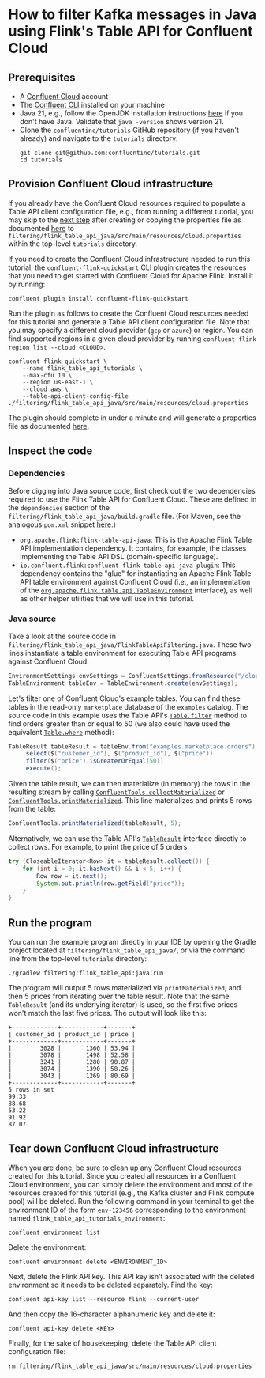 <!-- title: How to filter Kafka messages in Java using Flink's Table API for Confluent Cloud -->
<!-- description: In this tutorial, learn how to filter Kafka messages in Java using Flink's Table API for Confluent Cloud, with step-by-step instructions and supporting code. -->

# How to filter Kafka messages in Java using Flink's Table API for Confluent Cloud

## Prerequisites

* A [Confluent Cloud](https://confluent.cloud/signup) account
* The [Confluent CLI](https://docs.confluent.io/confluent-cli/current/install.html) installed on your machine
* Java 21, e.g., follow the OpenJDK installation instructions [here](https://openjdk.org/install/) if you don't have Java. Validate that `java -version` shows version 21.
* Clone the `confluentinc/tutorials` GitHub repository (if you haven't already) and navigate to the `tutorials` directory:
    ```shell
    git clone git@github.com:confluentinc/tutorials.git
    cd tutorials
    ```

## Provision Confluent Cloud infrastructure

If you already have the Confluent Cloud resources required to populate a Table API client configuration file, e.g., from running a different tutorial, you may skip to the [next step](#inspect-the-code) after creating or copying the properties file as documented [here](https://docs.confluent.io/cloud/current/flink/reference/table-api.html#properties-file) to `filtering/flink_table_api_java/src/main/resources/cloud.properties` within the top-level `tutorials` directory.

If you need to create the Confluent Cloud infrastructure needed to run this tutorial, the `confluent-flink-quickstart` CLI plugin creates the resources that you need to get started with Confluent Cloud for Apache Flink. Install it by running:

```shell
confluent plugin install confluent-flink-quickstart
```

Run the plugin as follows to create the Confluent Cloud resources needed for this tutorial and generate a Table API client configuration file. Note that you may specify a different cloud provider (`gcp` or `azure`) or region. You can find supported regions in a given cloud provider by running `confluent flink region list --cloud <CLOUD>`.

```shell
confluent flink quickstart \
    --name flink_table_api_tutorials \
    --max-cfu 10 \
    --region us-east-1 \
    --cloud aws \
    --table-api-client-config-file ./filtering/flink_table_api_java/src/main/resources/cloud.properties
```

The plugin should complete in under a minute and will generate a properties file as documented [here](https://docs.confluent.io/cloud/current/flink/reference/table-api.html#properties-file).

## Inspect the code

### Dependencies

Before digging into Java source code, first check out the two dependencies required to use the Flink Table API for Confluent Cloud. These are defined in the `dependencies` section of the `filtering/flink_table_api_java/build.gradle` file. (For Maven, see the analogous `pom.xml` snippet [here](https://docs.confluent.io/cloud/current/flink/reference/table-api.html#add-the-table-api-to-an-existing-java-project).)

* `org.apache.flink:flink-table-api-java`: This is the Apache Flink Table API implementation dependency. It contains, for example, the classes implementing the Table API DSL (domain-specific language).
* `io.confluent.flink:confluent-flink-table-api-java-plugin`: This dependency contains the "glue" for instantiating an Apache Flink Table API table environment against Confluent Cloud (i.e., an implementation of the [`org.apache.flink.table.api.TableEnvironment`](https://nightlies.apache.org/flink/flink-docs-stable/api/java/org/apache/flink/table/api/TableEnvironment.html) interface), as well as other helper utilities that we will use in this tutorial.

### Java source

Take a look at the source code in `filtering/flink_table_api_java/FlinkTableApiFiltering.java`. These two lines instantiate a table environment for executing Table API programs against Confluent Cloud:

```java
EnvironmentSettings envSettings = ConfluentSettings.fromResource("/cloud.properties");
TableEnvironment tableEnv = TableEnvironment.create(envSettings);
```

Let's filter one of Confluent Cloud's example tables. You can find these tables in the read-only `marketplace` database of the `examples` catalog. The source code in this example uses the Table API's [`Table.filter`](https://docs.confluent.io/cloud/current/flink/reference/functions/table-api-functions.html#table-interface-sql-equivalents) method to find orders greater than or equal to 50 (we also could have used the equivalent [`Table.where`](https://docs.confluent.io/cloud/current/flink/reference/functions/table-api-functions.html#table-interface-sql-equivalents) method):

```java
TableResult tableResult = tableEnv.from("examples.marketplace.orders")
    .select($("customer_id"), $("product_id"), $("price"))
    .filter($("price").isGreaterOrEqual(50))
    .execute();
```

Given the table result, we can then materialize (in memory) the rows in the resulting stream by calling [`ConfluentTools.collectMaterialized`](https://docs.confluent.io/cloud/current/flink/reference/table-api.html#confluenttools-collect-materialized-and-confluenttools-print-materialized) or [`ConfluentTools.printMaterialized`](https://docs.confluent.io/cloud/current/flink/reference/table-api.html#confluenttools-collect-materialized-and-confluenttools-print-materialized). This line materializes and prints 5 rows from the table:

```java
ConfluentTools.printMaterialized(tableResult, 5);
```

Alternatively, we can use the Table API's [`TableResult`](https://docs.confluent.io/cloud/current/flink/reference/functions/table-api-functions.html#tableresult-interface) interface directly to collect rows. For example, to print the price of 5 orders:

```java
try (CloseableIterator<Row> it = tableResult.collect()) {
    for (int i = 0; it.hasNext() && i < 5; i++) {
        Row row = it.next();
        System.out.println(row.getField("price"));
    }
}
```

## Run the program

You can run the example program directly in your IDE by opening the Gradle project located at `filtering/flink_table_api_java/`, or via the command line from the top-level `tutorials` directory:

```shell
./gradlew filtering:flink_table_api:java:run
```

The program will output 5 rows materialized via `printMaterialized`, and then 5 prices from iterating over the table result. Note that the same `TableResult` (and its underlying iterator) is used, so the first five prices won't match the last five prices. The output will look like this:

```noformat
+-------------+------------+-------+
| customer_id | product_id | price |
+-------------+------------+-------+
|        3028 |       1360 | 53.94 |
|        3078 |       1498 | 52.58 |
|        3241 |       1280 | 90.87 |
|        3074 |       1390 | 58.26 |
|        3043 |       1269 | 80.69 |
+-------------+------------+-------+
5 rows in set
99.33
88.68
53.22
91.92
87.07
```

## Tear down Confluent Cloud infrastructure

When you are done, be sure to clean up any Confluent Cloud resources created for this tutorial. Since you created all resources in a Confluent Cloud environment, you can simply delete the environment and most of the resources created for this tutorial (e.g., the Kafka cluster and Flink compute pool) will be deleted. Run the following command in your terminal to get the environment ID of the form `env-123456` corresponding to the environment named `flink_table_api_tutorials_environment`:

```shell
confluent environment list
```

Delete the environment:

```shell
confluent environment delete <ENVIRONMENT_ID>
```

Next, delete the Flink API key. This API key isn't associated with the deleted environment so it needs to be deleted separately. Find the key:

```shell
confluent api-key list --resource flink --current-user
```

And then copy the 16-character alphanumeric key and delete it:
```shell
confluent api-key delete <KEY>
```

Finally, for the sake of housekeeping, delete the Table API client configuration file:

```shell
rm filtering/flink_table_api_java/src/main/resources/cloud.properties
```
